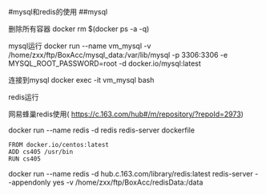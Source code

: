 #mysql和redis的使用
##mysql

删除所有容器
docker rm $(docker ps -a -q) 

mysql运行
docker run --name vm_mysql -v /home/zxx/ftp/BoxAcc/mysql_data:/var/lib/mysql -p 3306:3306 -e MYSQL_ROOT_PASSWORD=root -d docker.io/mysql:latest

连接到mysql
 docker exec -it  vm_mysql  bash 
   
redis运行  

网易蜂巢redis使用( https://c.163.com/hub#/m/repository/?repoId=2973) 


docker run --name redis -d redis redis-server 
dockerfile  
```
FROM docker.io/centos:latest
ADD cs405 /usr/bin
RUN cs405
```

 docker run --name redis -d hub.c.163.com/library/redis:latest redis-server --appendonly yes  -v /home/zxx/ftp/BoxAcc/redisData:/data 



